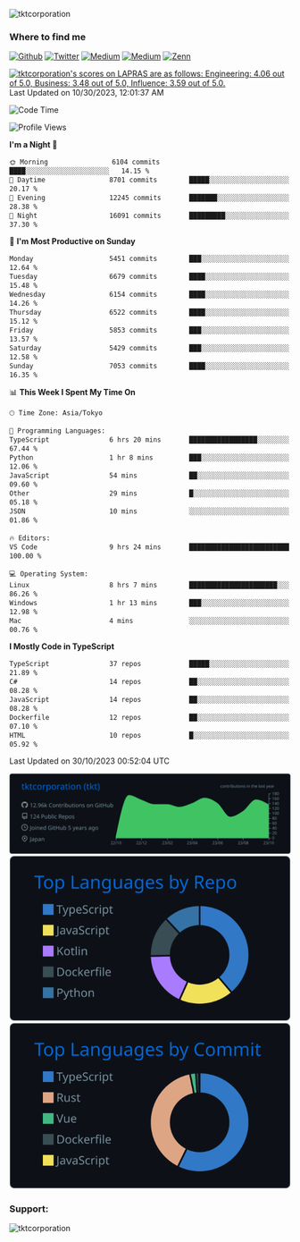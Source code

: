 <p align="left"> <img src="https://komarev.com/ghpvc/?username=tktcorporation&label=Profile%20views&color=0e75b6&style=flat" alt="tktcorporation" /> </p>

<h3>Where to find me</h3>
<p>
<a href="https://github.com/tktcorporation" target="_blank"><img alt="Github" src="https://img.shields.io/badge/GitHub-%2312100E.svg?&style=for-the-badge&logo=Github&logoColor=white" /></a>
<a href="https://twitter.com/tktcorporation" target="_blank"><img alt="Twitter" src="https://img.shields.io/badge/twitter-%231DA1F2.svg?&style=for-the-badge&logo=twitter&logoColor=white" /></a>
<a href="https://www.linkedin.com/in/tktcorporation" target="_blank"><img alt="Medium" src="https://img.shields.io/badge/linkdin-0a66c2.svg?&style=for-the-badge&logo=linkedin&logoColor=white" /></a>
<a href="https://qiita.com/tktcorporation" target="_blank"><img alt="Medium" src="https://img.shields.io/badge/qiita-55C500.svg?&style=for-the-badge&logo=qiita&logoColor=white" /></a>
<a href="https://zenn.dev/tktcorporation" target="_blank"><img alt="Zenn" src="https://img.shields.io/badge/Zenn-3EA8FF.svg?&style=for-the-badge&logo=Zenn&logoColor=white" /></a>
</p>

<!--START_SECTION:lapras-card-->
<p ><a href="https://lapras.com/public/tktcorporation" target="_blank" rel="noopener noreferrer"><img alt="tktcorporation's scores on LAPRAS are as follows: Engineering: 4.06 out of 5.0, Business: 3.48 out of 5.0, Influence: 3.59 out of 5.0." src="https://lapras-card-generator.vercel.app/api/svg?e=4.06&b=3.48&i=3.59&b1=%23232323&b2=%236d6d6d&i1=%23212121&i2=%23818181&l=en" width="300" ></a>  
Last Updated on 10/30/2023, 12:01:37 AM</p>
<!--END_SECTION:lapras-card-->
  
<!--START_SECTION:waka-->
![Code Time](http://img.shields.io/badge/Code%20Time-1%2C199%20hrs%2025%20mins-blue)

![Profile Views](http://img.shields.io/badge/Profile%20Views-16-blue)

**I'm a Night 🦉** 

```text
🌞 Morning                6104 commits        ████░░░░░░░░░░░░░░░░░░░░░   14.15 % 
🌆 Daytime                8701 commits        █████░░░░░░░░░░░░░░░░░░░░   20.17 % 
🌃 Evening                12245 commits       ███████░░░░░░░░░░░░░░░░░░   28.38 % 
🌙 Night                  16091 commits       █████████░░░░░░░░░░░░░░░░   37.30 % 
```
📅 **I'm Most Productive on Sunday** 

```text
Monday                   5451 commits        ███░░░░░░░░░░░░░░░░░░░░░░   12.64 % 
Tuesday                  6679 commits        ████░░░░░░░░░░░░░░░░░░░░░   15.48 % 
Wednesday                6154 commits        ████░░░░░░░░░░░░░░░░░░░░░   14.26 % 
Thursday                 6522 commits        ████░░░░░░░░░░░░░░░░░░░░░   15.12 % 
Friday                   5853 commits        ███░░░░░░░░░░░░░░░░░░░░░░   13.57 % 
Saturday                 5429 commits        ███░░░░░░░░░░░░░░░░░░░░░░   12.58 % 
Sunday                   7053 commits        ████░░░░░░░░░░░░░░░░░░░░░   16.35 % 
```


📊 **This Week I Spent My Time On** 

```text
🕑︎ Time Zone: Asia/Tokyo

💬 Programming Languages: 
TypeScript               6 hrs 20 mins       █████████████████░░░░░░░░   67.44 % 
Python                   1 hr 8 mins         ███░░░░░░░░░░░░░░░░░░░░░░   12.06 % 
JavaScript               54 mins             ██░░░░░░░░░░░░░░░░░░░░░░░   09.60 % 
Other                    29 mins             █░░░░░░░░░░░░░░░░░░░░░░░░   05.18 % 
JSON                     10 mins             ░░░░░░░░░░░░░░░░░░░░░░░░░   01.86 % 

🔥 Editors: 
VS Code                  9 hrs 24 mins       █████████████████████████   100.00 % 

💻 Operating System: 
Linux                    8 hrs 7 mins        ██████████████████████░░░   86.26 % 
Windows                  1 hr 13 mins        ███░░░░░░░░░░░░░░░░░░░░░░   12.98 % 
Mac                      4 mins              ░░░░░░░░░░░░░░░░░░░░░░░░░   00.76 % 
```

**I Mostly Code in TypeScript** 

```text
TypeScript               37 repos            █████░░░░░░░░░░░░░░░░░░░░   21.89 % 
C#                       14 repos            ██░░░░░░░░░░░░░░░░░░░░░░░   08.28 % 
JavaScript               14 repos            ██░░░░░░░░░░░░░░░░░░░░░░░   08.28 % 
Dockerfile               12 repos            ██░░░░░░░░░░░░░░░░░░░░░░░   07.10 % 
HTML                     10 repos            █░░░░░░░░░░░░░░░░░░░░░░░░   05.92 % 
```




 Last Updated on 30/10/2023 00:52:04 UTC
<!--END_SECTION:waka-->

[![](https://raw.githubusercontent.com/tktcorporation/tktcorporation/master/profile-summary-card-output/github_dark/0-profile-details.svg)](https://github.com/vn7n24fzkq/github-profile-summary-cards)
[![](https://raw.githubusercontent.com/tktcorporation/tktcorporation/master/profile-summary-card-output/github_dark/1-repos-per-language.svg)](https://github.com/vn7n24fzkq/github-profile-summary-cards) [![](https://raw.githubusercontent.com/tktcorporation/tktcorporation/master/profile-summary-card-output/github_dark/2-most-commit-language.svg)](https://github.com/vn7n24fzkq/github-profile-summary-cards)

<h3 align="left">Support:</h3>
<p><a href="https://www.buymeacoffee.com/tktcorporation"> <img align="left" src="https://cdn.buymeacoffee.com/buttons/v2/default-yellow.png" height="50" width="210" alt="tktcorporation" /></a></p><br><br>
